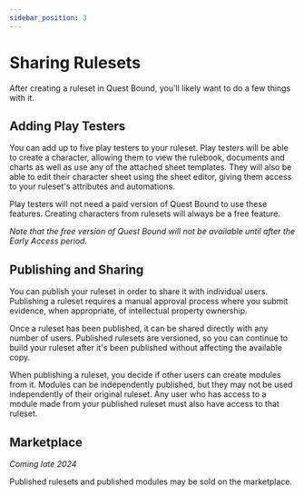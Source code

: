 ```yaml
---
sidebar_position: 3
---
```


# Sharing Rulesets

After creating a ruleset in Quest Bound, you'll likely want to do a few things with it.

## Adding Play Testers

You can add up to five play testers to your ruleset. Play testers will be able to create a character, allowing them to view the rulebook, documents and charts as well as use any of the attached sheet templates. They will also be able to edit their character sheet using the sheet editor, giving them access to your ruleset's attributes and automations.

Play testers will not need a paid version of Quest Bound to use these features. Creating characters from rulesets will always be a free feature.

_Note that the free version of Quest Bound will not be available until after the Early Access period._

## Publishing and Sharing

You can publish your ruleset in order to share it with individual users. Publishing a ruleset requires a manual approval process where you submit evidence, when appropriate, of intellectual property ownership.

Once a ruleset has been published, it can be shared directly with any number of users. Published rulesets are versioned, so you can continue to build your ruleset after it's been published without affecting the available copy.

When publishing a ruleset, you decide if other users can create modules from it. Modules can be independently published, but they may not be used independently of their original ruleset. Any user who has access to a module made from your published ruleset must also have access to that ruleset.

## Marketplace

_Coming late 2024_

Published rulesets and published modules may be sold on the marketplace.

